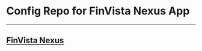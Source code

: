 # Config Repo for FinVista Nexus App

---

## [FinVista Nexus](https://github.com/MayankGupta-dev08/FinVista-Nexus/tree/stable_prod)
